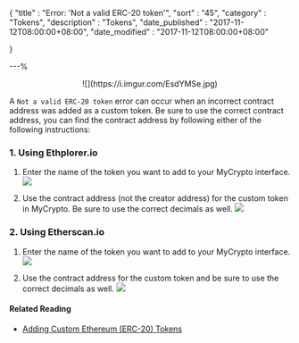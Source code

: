 {
"title"       : "Error: 'Not a valid ERC-20 token'",
"sort"        : "45",
"category"    : "Tokens",
"description" : "Tokens",
"date_published" : "2017-11-12T08:00:00+08:00",
"date_modified"  : "2017-11-12T08:00:00+08:00"

}

---%

<center>![](https://i.imgur.com/EsdYMSe.jpg)</center>


A `Not a valid ERC-20 token` error can occur when an incorrect contract address was added as a custom token. Be sure to use the correct contract address, you can find the contract address by following either of the following instructions:

### 1. Using Ethplorer.io
1. Enter the name of the token you want to add to your MyCrypto interface.
![](https://i.imgur.com/JU6vbU5.jpg)

2. Use the contract address (not the creator address) for the custom token in MyCrypto. Be sure to use the correct decimals as well.
![](https://i.imgur.com/eJXniQe.jpg)



### 2. Using Etherscan.io
1. Enter the name of the token you want to add to your MyCrypto interface.
![](https://i.imgur.com/4U8Ccth.jpg)

2. Use the contract address for the custom token and be sure to use the correct decimals as well.
![](https://i.imgur.com/pWjnADx.jpg)


#### Related Reading
- [Adding Custom Ethereum (ERC-20) Tokens](https://support.mycrypto.com/tokens/adding-custom-ethereum-tokens.html)
